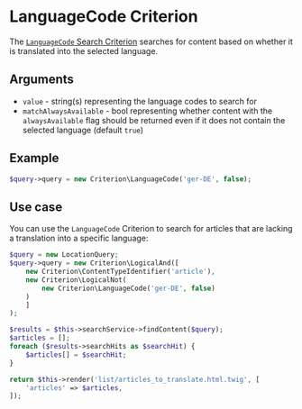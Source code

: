 # LanguageCode Criterion

The [`LanguageCode` Search Criterion](https://github.com/ezsystems/ezpublish-kernel/blob/6.13.7/eZ/Publish/API/Repository/Values/Content/Query/Criterion/Location.php)
searches for content based on whether it is translated into the selected language.

## Arguments

- `value` - string(s) representing the language codes to search for
- `matchAlwaysAvailable` - bool representing whether content with the `alwaysAvailable` flag
should be returned even if it does not contain the selected language (default `true`)

## Example

``` php
$query->query = new Criterion\LanguageCode('ger-DE', false);
```

## Use case

You can use the `LanguageCode` Criterion to search for articles that are lacking a translation
into a specific language:

``` php hl_lines="5"
$query = new LocationQuery;
$query->query = new Criterion\LogicalAnd([
    new Criterion\ContentTypeIdentifier('article'),
    new Criterion\LogicalNot(
        new Criterion\LanguageCode('ger-DE', false)
    )
    ]
);

$results = $this->searchService->findContent($query);
$articles = [];
foreach ($results->searchHits as $searchHit) {
    $articles[] = $searchHit;
}

return $this->render('list/articles_to_translate.html.twig', [
    'articles' => $articles,
]);
```
